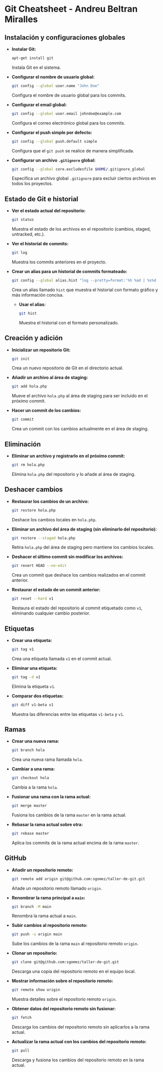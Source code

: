 # Git Cheatsheet - Andreu Beltran Miralles

## Instalación y configuraciones globales

- **Instalar Git:**
  ```bash
  apt-get install git
  ```
  Instala Git en el sistema.

- **Configurar el nombre de usuario global:**
  ```bash
  git config --global user.name "John Doe"
  ```
  Configura el nombre de usuario global para los commits.

- **Configurar el email global:**
  ```bash
  git config --global user.email johndoe@example.com
  ```
  Configura el correo electrónico global para los commits.

- **Configurar el push simple por defecto:**
  ```bash
  git config --global push.default simple
  ```
  Configura que el `git push` se realice de manera simplificada.

- **Configurar un archivo `.gitignore` global:**
  ```bash
  git config --global core.excludesfile $HOME/.gitignore_global
  ```
  Especifica un archivo global `.gitignore` para excluir ciertos archivos en todos los proyectos.


## Estado de Git e historial

- **Ver el estado actual del repositorio:**
  ```bash
  git status
  ```
  Muestra el estado de los archivos en el repositorio (cambios, staged, untracked, etc.).

- **Ver el historial de commits:**
  ```bash
  git log
  ```
  Muestra los commits anteriores en el proyecto.

- **Crear un alias para un historial de commits formateado:**
  ```bash
  git config --global alias.hist "log --pretty=format:'%h %ad | %s%d [%an]' --graph --date=short"
  ```
  Crea un alias llamado `hist` que muestra el historial con formato gráfico y más información concisa.

  - **Usar el alias:**
    ```bash
    git hist
    ```
    Muestra el historial con el formato personalizado.


## Creación y adición

- **Inicializar un repositorio Git:**
  ```bash
  git init
  ```
  Crea un nuevo repositorio de Git en el directorio actual.

- **Añadir un archivo al área de staging:**
  ```bash
  git add hola.php
  ```
  Mueve el archivo `hola.php` al área de staging para ser incluido en el próximo commit.

- **Hacer un commit de los cambios:**
  ```bash
  git commit
  ```
  Crea un commit con los cambios actualmente en el área de staging.


## Eliminación

- **Eliminar un archivo y registrarlo en el próximo commit:**
  ```bash
  git rm hola.php
  ```
  Elimina `hola.php` del repositorio y lo añade al área de staging.


## Deshacer cambios

- **Restaurar los cambios de un archivo:**
  ```bash
  git restore hola.php
  ```
  Deshace los cambios locales en `hola.php`.

- **Eliminar un archivo del área de staging (sin eliminarlo del repositorio):**
  ```bash
  git restore --staged hola.php
  ```
  Retira `hola.php` del área de staging pero mantiene los cambios locales.

- **Deshacer el último commit sin modificar los archivos:**
  ```bash
  git revert HEAD --no-edit
  ```
  Crea un commit que deshace los cambios realizados en el commit anterior.

- **Restaurar el estado de un commit anterior:**
  ```bash
  git reset --hard v1
  ```
  Restaura el estado del repositorio al commit etiquetado como `v1`, eliminando cualquier cambio posterior.


## Etiquetas

- **Crear una etiqueta:**
  ```bash
  git tag v1
  ```
  Crea una etiqueta llamada `v1` en el commit actual.

- **Eliminar una etiqueta:**
  ```bash
  git tag -d v1
  ```
  Elimina la etiqueta `v1`.

- **Comparar dos etiquetas:**
  ```bash
  git diff v1-beta v1
  ```
  Muestra las diferencias entre las etiquetas `v1-beta` y `v1`.


## Ramas

- **Crear una nueva rama:**
  ```bash
  git branch hola
  ```
  Crea una nueva rama llamada `hola`.

- **Cambiar a una rama:**
  ```bash
  git checkout hola
  ```
  Cambia a la rama `hola`.

- **Fusionar una rama con la rama actual:**
  ```bash
  git merge master
  ```
  Fusiona los cambios de la rama `master` en la rama actual.

- **Rebasar la rama actual sobre otra:**
  ```bash
  git rebase master
  ```
  Aplica los commits de la rama actual encima de la rama `master`.


## GitHub

- **Añadir un repositorio remoto:**
  ```bash
  git remote add origin git@github.com:sgomez/taller-de-git.git
  ```
  Añade un repositorio remoto llamado `origin`.

- **Renombrar la rama principal a `main`:**
  ```bash
  git branch -M main
  ```
  Renombra la rama actual a `main`.

- **Subir cambios al repositorio remoto:**
  ```bash
  git push -u origin main
  ```
  Sube los cambios de la rama `main` al repositorio remoto `origin`.

- **Clonar un repositorio:**
  ```bash
  git clone git@github.com:sgomez/taller-de-git.git
  ```
  Descarga una copia del repositorio remoto en el equipo local.

- **Mostrar información sobre el repositorio remoto:**
  ```bash
  git remote show origin
  ```
  Muestra detalles sobre el repositorio remoto `origin`.

- **Obtener datos del repositorio remoto sin fusionar:**
  ```bash
  git fetch
  ```
  Descarga los cambios del repositorio remoto sin aplicarlos a la rama actual.

- **Actualizar la rama actual con los cambios del repositorio remoto:**
  ```bash
  git pull
  ```
  Descarga y fusiona los cambios del repositorio remoto en la rama actual.